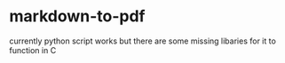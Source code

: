 # markdown-to-pdf

currently python script works
but there are some missing libaries for it to function in C
